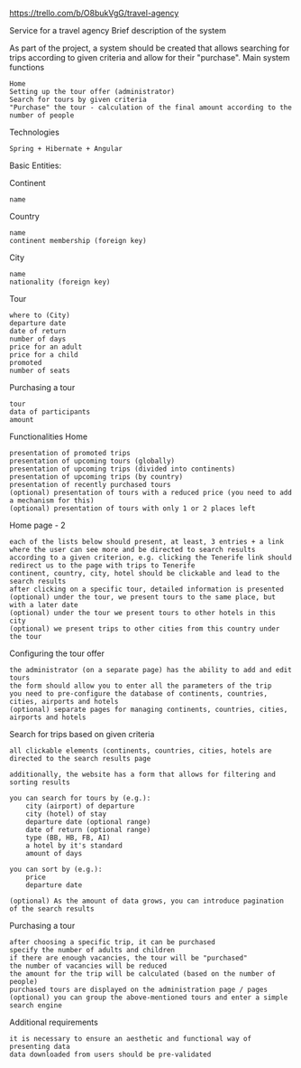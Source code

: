 https://trello.com/b/O8bukVgG/travel-agency

Service for a travel agency
Brief description of the system

As part of the project, a system should be created that allows searching for trips according to given criteria and allow for their "purchase".
Main system functions

    Home
    Setting up the tour offer (administrator)
    Search for tours by given criteria
    "Purchase" the tour - calculation of the final amount according to the number of people

Technologies

    Spring + Hibernate + Angular

Basic Entities:

Continent

    name
    
Country

    name
    continent membership (foreign key)

City

    name
    nationality (foreign key)

Tour

    where to (City)
    departure date
    date of return
    number of days
    price for an adult
    price for a child
    promoted
    number of seats

Purchasing a tour

    tour
    data of participants
    amount

Functionalities
Home

    presentation of promoted trips
    presentation of upcoming tours (globally)
    presentation of upcoming trips (divided into continents)
    presentation of upcoming trips (by country)
    presentation of recently purchased tours
    (optional) presentation of tours with a reduced price (you need to add a mechanism for this)
    (optional) presentation of tours with only 1 or 2 places left

Home page - 2

    each of the lists below should present, at least, 3 entries + a link where the user can see more and be directed to search results according to a given criterion, e.g. clicking the Tenerife link should redirect us to the page with trips to Tenerife
    continent, country, city, hotel should be clickable and lead to the search results
    after clicking on a specific tour, detailed information is presented
    (optional) under the tour, we present tours to the same place, but with a later date
    (optional) under the tour we present tours to other hotels in this city
    (optional) we present trips to other cities from this country under the tour

Configuring the tour offer

    the administrator (on a separate page) has the ability to add and edit tours
    the form should allow you to enter all the parameters of the trip
    you need to pre-configure the database of continents, countries, cities, airports and hotels
    (optional) separate pages for managing continents, countries, cities, airports and hotels

Search for trips based on given criteria

    all clickable elements (continents, countries, cities, hotels are directed to the search results page

    additionally, the website has a form that allows for filtering and sorting results

    you can search for tours by (e.g.):
        city (airport) of departure
        city (hotel) of stay
        departure date (optional range)
        date of return (optional range)
        type (BB, HB, FB, AI)
        a hotel by it's standard
        amount of days

    you can sort by (e.g.):
        price
        departure date

    (optional) As the amount of data grows, you can introduce pagination of the search results

Purchasing a tour

    after choosing a specific trip, it can be purchased
    specify the number of adults and children
    if there are enough vacancies, the tour will be "purchased"
    the number of vacancies will be reduced
    the amount for the trip will be calculated (based on the number of people)
    purchased tours are displayed on the administration page / pages
    (optional) you can group the above-mentioned tours and enter a simple search engine

Additional requirements

    it is necessary to ensure an aesthetic and functional way of presenting data
    data downloaded from users should be pre-validated
